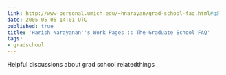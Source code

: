 ```yaml
---
link: http://www-personal.umich.edu/~hnarayan/grad-school-faq.html#q5
date: 2005-05-05 14:01 UTC
published: true
title: 'Harish Narayanan''s Work Pages :: The Graduate School FAQ'
tags:
- gradschool
---
```


Helpful discussions about grad school relatedthings
